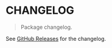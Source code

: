 # CHANGELOG

> Package changelog.

See [GitHub Releases](https://github.com/stdlib-js/assert-is-regexp-string/releases) for the changelog.